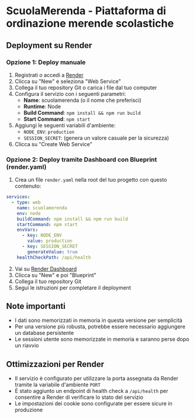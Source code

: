 # ScuolaMerenda - Piattaforma di ordinazione merende scolastiche

## Deployment su Render

### Opzione 1: Deploy manuale

1. Registrati o accedi a [Render](https://render.com/)
2. Clicca su "New" e seleziona "Web Service"
3. Collega il tuo repository Git o carica i file dal tuo computer
4. Configura il servizio con i seguenti parametri:
   - **Name**: scuolamerenda (o il nome che preferisci)
   - **Runtime**: Node
   - **Build Command**: `npm install && npm run build`
   - **Start Command**: `npm start`
5. Aggiungi le seguenti variabili d'ambiente:
   - `NODE_ENV`: `production`
   - `SESSION_SECRET`: (genera un valore casuale per la sicurezza)
6. Clicca su "Create Web Service"

### Opzione 2: Deploy tramite Dashboard con Blueprint (render.yaml)

1. Crea un file `render.yaml` nella root del tuo progetto con questo contenuto:
```yaml
services:
  - type: web
    name: scuolamerenda
    env: node
    buildCommand: npm install && npm run build
    startCommand: npm start
    envVars:
      - key: NODE_ENV
        value: production
      - key: SESSION_SECRET
        generateValue: true
    healthCheckPath: /api/health
```
2. Vai su [Render Dashboard](https://dashboard.render.com/)
3. Clicca su "New" e poi "Blueprint"
4. Collega il tuo repository Git
5. Segui le istruzioni per completare il deployment

## Note importanti

- I dati sono memorizzati in memoria in questa versione per semplicità
- Per una versione più robusta, potrebbe essere necessario aggiungere un database persistente
- Le sessioni utente sono memorizzate in memoria e saranno perse dopo un riavvio

## Ottimizzazioni per Render

- Il servizio è configurato per utilizzare la porta assegnata da Render tramite la variabile d'ambiente `PORT`
- È stato aggiunto un endpoint di health check a `/api/health` per consentire a Render di verificare lo stato del servizio
- Le impostazioni dei cookie sono configurate per essere sicure in produzione